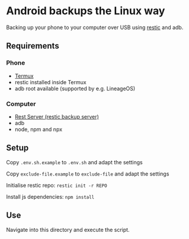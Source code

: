 # Android backups the Linux way

Backing up your phone to your computer over USB using [restic](https://restic.net) and adb.

## Requirements

### Phone

* [Termux](https://termux.dev)
* restic installed inside Termux
* adb root available (supported by e.g. LineageOS)

### Computer

* [Rest Server (restic backup server)](https://github.com/restic/rest-server)
* adb
* node, npm and npx

## Setup

Copy `.env.sh.example` to `.env.sh` and adapt the settings

Copy `exclude-file.example` to `exclude-file` and adapt the settings

Initialise restic repo: `restic init -r REPO`

Install js dependencies: `npm install`

## Use

Navigate into this directory and execute the script.
